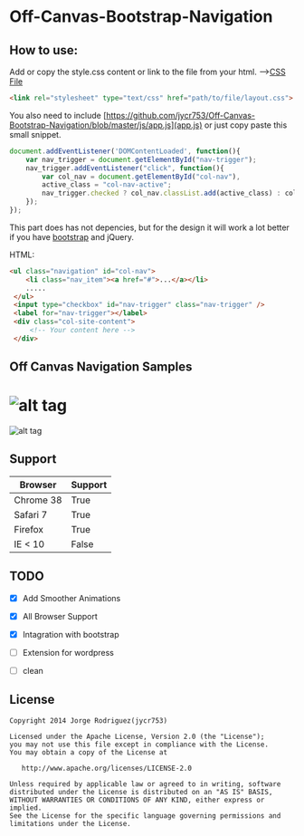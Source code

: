 Off-Canvas-Bootstrap-Navigation
================
How to use:
------------
Add or copy the style.css content or link to the file from your html.
-->[CSS File](https://github.com/jycr753/Off-Canvas-Bootstrap-Navigation/blob/master/layout.css)

```html
<link rel="stylesheet" type="text/css" href="path/to/file/layout.css">
```

You also need to include [https://github.com/jycr753/Off-Canvas-Bootstrap-Navigation/blob/master/js/app.js](app.js) or just copy paste this small snippet.

```javascript
document.addEventListener('DOMContentLoaded', function(){
	var nav_trigger = document.getElementById("nav-trigger");
	nav_trigger.addEventListener("click", function(){
		var col_nav = document.getElementById("col-nav"),
		active_class = "col-nav-active";
		nav_trigger.checked ? col_nav.classList.add(active_class) : col_nav.classList.remove(active_class);
	});
});
```

This part does has not depencies, but for the design it will work a lot better if you have [bootstrap](http://getbootstrap.com/) and jQuery.

HTML:

```html
<ul class="navigation" id="col-nav">
	<li class="nav_item"><a href="#">...</a></li>
	.....
 </ul>
 <input type="checkbox" id="nav-trigger" class="nav-trigger" />
 <label for="nav-trigger"></label>	
 <div class="col-site-content">
	 <!-- Your content here -->
 </div>
```

Off Canvas Navigation Samples
------------

![alt tag](https://github.com/jycr753/Sliding-Menu-CSS/blob/master/assets/white_close.png)
================
![alt tag](https://github.com/jycr753/Sliding-Menu-CSS/blob/master/assets/white_open.png)


Support
------------

Browser  | Support
------------- | -------------
|Chrome 38  | True |
|Safari 7  | True |
|Firefox  | True |
|IE < 10  | False |


TODO
------------

- [x] Add Smoother Animations
- [x] All Browser Support
- [x] Intagration with bootstrap
- [ ] Extension for wordpress
- [ ] clean


License
-------

	Copyright 2014 Jorge Rodriguez(jycr753)

	Licensed under the Apache License, Version 2.0 (the "License");
	you may not use this file except in compliance with the License.
	You may obtain a copy of the License at

	   http://www.apache.org/licenses/LICENSE-2.0

	Unless required by applicable law or agreed to in writing, software
	distributed under the License is distributed on an "AS IS" BASIS,
	WITHOUT WARRANTIES OR CONDITIONS OF ANY KIND, either express or implied.
	See the License for the specific language governing permissions and
	limitations under the License.
